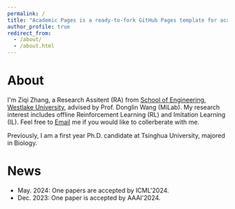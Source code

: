 ```yaml
---
permalink: /
title: "Academic Pages is a ready-to-fork GitHub Pages template for academic personal websites"
author_profile: true
redirect_from: 
  - /about/
  - /about.html
---
```


About
======
I'm Ziqi Zhang, a Research Assitent (RA) from [School of Engineering](https://engineering.westlake.edu.cn/), [Westlake University](https://www.westlake.edu.cn/), advised by Prof. Donglin Wang (MiLab). My research interest includes offline Reinforcement Learning (RL) and Imitation Learning (IL). Feel free to [Email](mailto:stevezhangz@163.com)  me if you would like to collerberate with me. 

Previously, I am a first year Ph.D. candidate at Tsinghua University, majored in Biology.

News 
======
- May. 2024: One papers are accepted by ICML'2024.
- Dec. 2023: One paper is accepted by AAAI'2024.


